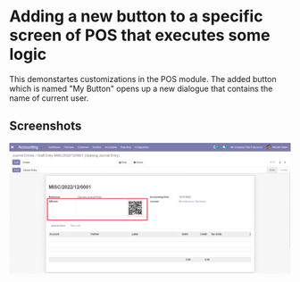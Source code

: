 # Adding a new button to a specific screen of POS that executes some logic
This demonstartes customizations in the POS module. The added button which is named "My Button" opens up a new dialogue that contains the name of current user.

## Screenshots

<picture>
 <img alt="Screenshot1" src="https://raw.githubusercontent.com/ambientWave/Odoo-Frontend-Backend-Customization/WorkWithPythonAndJSLibs-AppliedOnInvoicingAndPOSReceipts/custom/WorkWithPythonAndJSLibs-AppliedOnInvoicingAndPOSReceipts.png">
</picture>
